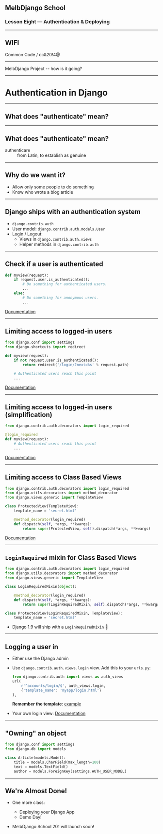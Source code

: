 ## MelbDjango School

### Lesson Eight — Authentication & Deploying

---

## WIFI

Common Code / cc&20!4@

---

MelbDjango Project -- how is it going?

---

# Authentication in Django

---

## What does "authenticate" mean?

---

## What does "authenticate" mean?

<dl>
<dt>authenticare</dt>
<dd>from Latin, to establish as genuine</dd>
</dl>

---

## Why do we want it?

- Allow only some people to do something
- Know who wrote a blog article

---

## Django ships with an authentication system

- `django.contrib.auth`
- User model: `django.contrib.auth.models.User`
- Login / Logout:
  - Views in `django.contrib.auth.views`
  - Helper methods in `django.contrib.auth`

---

## Check if a user is authenticated

```python
def myview(request):
    if request.user.is_authenticated():
        # Do something for authenticated users.
        ...
    else:
        # Do something for anonymous users.
        ...
```

[Documentation](https://docs.djangoproject.com/en/1.8/topics/auth/default/#authentication-in-web-requests)

---

## Limiting access to logged-in users

```python
from django.conf import settings
from django.shortcuts import redirect

def myview(request):
    if not request.user.is_authenticated():
        return redirect('/login/?next=%s' % request.path)

    # Authenticated users reach this point
    ...
```

[Documentation](https://docs.djangoproject.com/en/1.8/topics/auth/default/#limiting-access-to-logged-in-users)

---

## Limiting access to logged-in users (simplification)

```python
from django.contrib.auth.decorators import login_required

@login_required
def myview(request):
    # Authenticated users reach this point
    ...
```

[Documentation](https://docs.djangoproject.com/en/1.8/topics/auth/default/#the-login-required-decorator)

---

## Limiting access to Class Based Views

```python
from django.contrib.auth.decorators import login_required
from django.utils.decorators import method_decorator
from django.views.generic import TemplateView

class ProtectedView(TemplateView):
    template_name = 'secret.html'

    @method_decorator(login_required)
    def dispatch(self, *args, **kwargs):
        return super(ProtectedView, self).dispatch(*args, **kwargs)
```
[Documentation](https://docs.djangoproject.com/en/1.8/topics/class-based-views/intro/#decorating-the-class)

---

## `LoginRequired` mixin for Class Based Views

```python
from django.contrib.auth.decorators import login_required
from django.utils.decorators import method_decorator
from django.views.generic import TemplateView

class LoginRequiredMixin(object):

    @method_decorator(login_required)
    def dispatch(self, *args, **kwargs):
        return super(LoginRequiredMixin, self).dispatch(*args, **kwargs)

class ProtectedView(LoginRequiredMixin, TemplateView):
    template_name = 'secret.html'
```

- Django 1.9 will ship with a `LoginRequiredMixin` 🙂

---

## Logging a user in

- Either use the Django admin
- Use `django.contrib.auth.views.login` view. Add this to your `urls.py`:

  ```python
  from django.contrib.auth import views as auth_views
  url(
      r'^accounts/login/$', auth_views.login,
      {'template_name': 'myapp/login.html'}
  ),
  ```
  **Remember the template**: [example](https://docs.djangoproject.com/en/1.8/topics/auth/default/#django.contrib.auth.views.login)

- Your own login view: [Documentation](https://docs.djangoproject.com/en/1.8/topics/auth/default/#how-to-log-a-user-in)

---

## "Owning" an object

```python
from django.conf import settings
from django.db import models

class Article(models.Model):
    title = models.CharField(max_length=100)
    text = models.TextField()
    author = models.ForeignKey(settings.AUTH_USER_MODEL)
```

---

## We're Almost Done!

- One more class:
  - Deploying your Django App
  - Demo Day!

- MelbDjango School 201 will launch soon!
